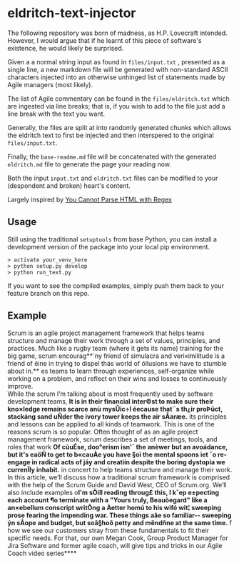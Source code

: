 # eldritch-text-injector

The following repository was born of madness, as H.P. Lovecraft intended. However, I would argue that if he learnt of this piece of software's existence, he would likely be surprised.

Given a a normal string input as found in `files/input.txt` , presented as a single line, a new markdown file will be generated
with non-standard ASCII characters injected into an otherwise unhinged list of statements made by Agile managers (most likely).

The list of Agile commentary can be found in the `files/eldritch.txt` which are ingested via line breaks; that is, if you wish to add to the file just add a line break with the text you want.

Generally, the files are split at into randomly generated chunks which allows the eldritch text to first be injected and then interspered to the original `files/input.txt`.

Finally, the `base-readme.md` file will be concatenated with the generated `eldritch.md` file to generate the page your reading now.

Both the input `input.txt` and `eldritch.txt` files can be modified to your (despondent and broken) heart's content.

Largely inspired by [You Cannot Parse HTML with Regex](https://stackoverflow.com/questions/1732348/regex-match-open-tags-except-xhtml-self-contained-tags/1732454#1732454)

## Usage

Still using the traditional `setuptools` from base Python, you can install a development version of the package
into your local pip environment.

```
> activate your_venv_here
> python setup.py develop
> python run_text.py
```

If you want to see the compiled examples, simply push them back to your feature branch on this repo.


## Example


Scrum is an agile project management framework that helps teams structure and manage their work through a set of values, principles, and practices. Much like a rugby team (where it gets its name) training for the big game, scrum encourag**´ny friend of simulacra and veri«imilitude is a friend of ëine in trying to dispel thás world of õllusions we have to stumble about in.** es teams to learn through experiences, self-organize while working on a problem, and reflect on their wins and losses to continuously improve. <br> While the scrum I’m talking about is most frequently used by software development teams, **It is in their financial inter©st to make sure their kno×ledge remains scarce anù mysÛic÷l éecause that¨s th¿ir proÞüct, stackáng sand uÑder the ivory tower keeps the air sÅaræe.** its principles and lessons can be applied to all kinds of teamwork. This is one of the reasons scrum is so popular. Often thought of as an agile project management framework, scrum describes a set of meetings, tools, and roles that work **Of cùuÉse, doo°erism isn'¯ the anèwer but an avoádance, but it's eaöÑ to get to b«cauÀe you have §oì the mental spoons ìet ¯o re-engage in radical acts of jáy and creatiín despite the boring dystopia we currenÏly inhabit.** in concert to help teams structure and manage their work. <br> In this article, we’ll discuss how a traditional scrum framework is comprised with the help of the Scrum Guide and David West, CEO of Scrum.org. We’ll also include examples o**I'm sÖill reading throug£ this, I k¯ep e±pecting each account ¶o terminate with a "Yours truly, Beauòegard" like a an×ebellum conscript writÔng a Àetter homú to his wifó wit¦ sweeping prose fearing the impending war. These things aâe so familiar-- sweeping ýn sÅope and budget, but soã§hoõ petty and mëndñne at the same time.** f how we see our customers stray from these fundamentals to fit their specific needs. For that, our own Megan Cook, Group Product Manager for Jira Software and former agile coach, will give tips and tricks in our Agile Coach video series**** 